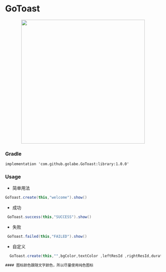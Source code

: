 # GoToast

<div align="center"><image src="https://github.com/Golabe/GoToast/blob/master/gif/GIF.gif?raw=true" width="400"/></div>

### Gradle 
```xml
implementation 'com.github.golabe.GoToast:library:1.0.0'
```
### Usage
- 简单用法
```java
GoToast.create(this,"welcome").show()
```
- 成功
```java
 GoToast.success(this,"SUCCESS").show()
 ```
 - 失败
 ```java
  GoToast.failed(this,"FAILED").show()
  ```
  - 自定义
  ```java
    GoToast.create(this,"",bgColor,textColor ,leftResId ,rightResId,duration ).show()
   
#### 图标颜色跟随文字颜色，所以尽量使用纯色图标
